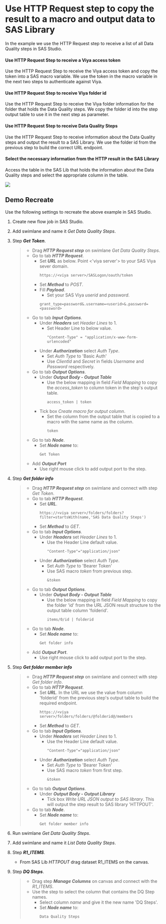 # Use HTTP Request step to copy the result to a macro and output data to SAS Library
In the example we use the HTTP Request step to receive a list of all Data Quality steps in SAS Studio.<br>
#### Use HTTP Request Step to receive a Viya access token
Use the HTTP Request Step to receive the Viya access token and copy the token into a SAS macro variable. We use the token in the macro variable in the next two steps to authenticate against Viya.
#### Use HTTP Request Step to receive Viya folder id
Use the HTTP Request Step to receive the Viya folder information for the folder that holds the Data Quality steps. We copy the folder id into the step output table to use it in the next step as parameter.
#### Use HTTP Request Step to receive Data Quality Steps
Use the HTTP Request Step to receive information about the Data Quality steps and output the result to a SAS Library. We use the folder id from the previous step to build the correct URL endpoint.
#### Select the necessary information from the HTTP result in the SAS Library
Access the table in the SAS Lib that holds the information about the Data Quality steps and select the appropriate column in the table.

![](../../img/HTTPRequest_ex4.gif)

## Demo Recreate
Use the following settings to recreate the above example in SAS Studio.
1. Create new flow job in SAS Studio.
2. Add swimlane and name it *Get Data Quality Steps*.
3. Step ***Get Token***.
	> * Drag ***HTTP Request step*** on swimlane *Get Data Quality Steps*.
	> * Go to tab ***HTTP Request***.
	>	* Set ***URL*** as below. Point <'viya server'> to your SAS Viya sever domain.
	>		```
	>		https://<viya server>/SASLogon/oauth/token
	>		```
	>	* Set ***Method*** to *POST*.
 	>	* Fill ***Payload***.<br>
  	>		* Set your SAS Viya *userid* and *password*.
	>		```
	>		grant_type=password&.username=<userid>&.password=<password>
	>		```
	> * Go to tab ***Input Options***.
	>	* Under ***Headers*** set *Header Lines* to 1.
	>		* Set Header Line to below value.<br>
	>			```
	>			"Content-Type" = "application/x-www-form-urlencoded"
	>			```
	>	* Under ***Authorization*** select *Auth Type*.
 	> 		* Set *Auth Type* to 'Basic Auth'
 	>		* Use *ClientId* and *Secret* in fields *Username* and *Password* respectively.   
	> * Go to tab ***Output Options***.
	>	* Under ***Output Body - Output Table***<br>
 	> 		* Use the below mapping in field *Field Mapping* to copy the *access_token* to column token in the step's output table.
	>			```
	>			access_token | token
	>			```
 	>	* Tick box *Create macro for output column*.
 	>		* Set the column from the output table that is copied to a macro with the same name as the column.
 	> 			``` 
 	> 			token 
 	> 			``` 
	> * Go to tab ***Node***.
	>	* Set ***Node name*** to:
	>		```
	>		Get Token
	>		```
	> * Add ***Output Port***
	>	* Use right mouse click to add output port to the step.

4. Step ***Get folder info***
	> * Drag ***HTTP Request step*** on swimlane and connect with step *Get Token*.
	> * Go to tab ***HTTP Request***.
	>	* Set ***URL***. 
	>		```
	>		https://<viya server>/folders/folders?filter=startsWith(name,'SAS Data Quality Steps')
	>		```
	>	* Set ***Method*** to *GET*.
	> * Go to tab ***Input Options***.
	>	* Under ***Headers*** set *Header Lines* to 1.
	>		* Use the Header Line default value.<br>
	>			```
	>			"Content-Type"="application/json"
	>			```
	>	* Under ***Authorization*** select *Auth Type*.
 	> 		* Set *Auth Type* to 'Bearer Token'
 	>		* Use SAS macro *token* from previous step.
 	> 			``` 
 	> 			&token 
 	> 			``` 
	> * Go to tab ***Output Options***.
	>	* Under ***Output Body - Output Table***<br>
 	> 		* Use the below mapping in field *Field Mapping* to copy the folder 'id' from the URL JSON result structure to the output table column 'folderid'.
	>			```
	>			items/0/id | folderid
	>			```
	> * Go to tab ***Node***.
	>	* Set ***Node name*** to:
	>		```
	>		Get folder info
	>		```
	> * Add ***Output Port***.
	>	* Use right mouse click to add output port to the step.
5. Step ***Get folder member info***
	> * Drag ***HTTP Request step*** on swimlane and connect with step *Get folder info*.
	> * Go to tab ***HTTP Request***.
	>	* Set ***URL***. In the URL we use the value from column 'folderid' from the previous step's output table to build the required endpoint. 
	>		```
	>		https://<viya server>/folders/folders/@folderid@/members
	>		```
	>	* Set ***Method*** to *GET*.
	> * Go to tab ***Input Options***.
	>	* Under ***Headers*** set *Header Lines* to 1.
	>		* Use the Header Line default value.<br>
	>			```
	>			"Content-Type"="application/json"
	>			```
	>	* Under ***Authorization*** select *Auth Type*.
 	> 		* Set *Auth Type* to 'Bearer Token'
 	>		* Use SAS macro *token* from first step.
 	> 			``` 
 	> 			&token 
 	> 			``` 
	> * Go to tab ***Output Options***.
	>	* Under ***Output Body - Output Library***<br>
 	> 		* Tick box *Write URL JSON output to SAS library*. This will output the step result to SAS library 'HTTPOUT'.
	> * Go to tab ***Node***.
	>	* Set ***Node name*** to:
	>		```
	>		Get folder member info
	>		```
6. Run swimlane *Get Data Quality Steps*.
7. Add swimlane and name it *List Data Quality Steps*.
8. Step ***R1_ITEMS***.
	* From SAS Lib *HTTPOUT* drag dataset R1_ITEMS on the canvas.
9. Step ***DQ Steps***.
	> * Drag step ***Manage Columns*** on canvas and connect with the *R1_ITEMS*.
	> * Use the step to select the column that contains the DQ Step names.
 	> 	* Select column *name* and give it the new name 'DQ Steps'.
	>	* Set ***Node name*** to:
	>		```
	>		Data Quality Steps
	>		```
